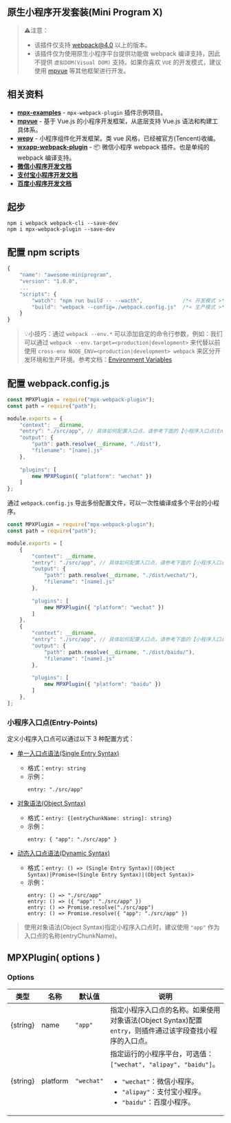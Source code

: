 原生小程序开发套装(Mini Program X)
-------------------------------

> ⚠️注意：
> - 该插件仅支持 webpack@4.0 以上的版本。
> - 该插件仅为使用原生小程序平台提供功能做 webpack 编译支持，因此不提供 `虚拟DOM(Visual DOM)` 支持。如果你喜欢 `VUE` 的开发模式，建议使用 [mpvue](https://github.com/Meituan-Dianping/mpvue) 等其他框架进行开发。

相关资料
-------
- [**mpx-examples**](./examples) - `mpx-webpack-plugin` 插件示例项目。
- [**mpvue**](https://github.com/Meituan-Dianping/mpvue) - 基于 Vue.js 的小程序开发框架，从底层支持 Vue.js 语法和构建工具体系。
- [**wepy**](https://github.com/Tencent/wepy) - 小程序组件化开发框架。类 vue 风格，已经被官方(Tencent)收编。
- [**wxapp-webpack-plugin**](https://github.com/Cap32/wxapp-webpack-plugin) - 📦 微信小程序 webpack 插件。也是单纯的 webpack 编译支持。
- [**微信小程序开发文档**](https://developers.weixin.qq.com/miniprogram/dev/framework/MINA.html)
- [**支付宝小程序开发文档**](https://docs.alipay.com/mini/framework/overview)
- [**百度小程序开发文档**](https://smartapp.baidu.com/docs/develop/tutorial/index/)

起步
----
```
npm i webpack webpack-cli --save-dev
npm i mpx-webpack-plugin --save-dev
```

配置 npm scripts
----------------
```js
{
    "name": "awesome-miniprogram",
    "version": "1.0.0",
    ...
    "scripts": {
        "watch": "npm run build -- --wacth",             /*< 开发模式 >*/
        "build": "webpack --config=./webpack.config.js"  /*< 生产模式 >*/
    }
}
```

> 💡小技巧：通过 `webpack --env.*` 可以添加自定的命令行参数，例如：我们可以通过 `webpack --env.target=<production|development>` 来代替以前使用 `cross-env NODE_ENV=<production|development> webpack` 来区分开发环境和生产环境。参考文档：[Environment Variables](https://webpack.js.org/guides/environment-variables/)

配置 webpack.config.js
---------------------
```js
const MPXPlugin = require("mpx-webpack-plugin");
const path = require("path");

module.exports = {
    "context": __dirname,
    "entry": "./src/app", // 具体如何配置入口点，请参考下面的【小程序入口点(Entry-Points)】。
    "output": {
        "path": path.resolve(__dirname, "./dist"),
        "filename": "[name].js"
    },
    
    "plugins": [
        new MPXPlugin({ "platform": "wechat" })
    ]
};
```

通过 `webpack.config.js` 导出多份配置文件，可以一次性编译成多个平台的小程序。

```js
const MPXPlugin = require("mpx-webpack-plugin");
const path = require("path");

module.exports = [
    {
        "context": __dirname,
        "entry": "./src/app", // 具体如何配置入口点，请参考下面的【小程序入口点(Entry-Points)】。
        "output": {
            "path": path.resolve(__dirname, "./dist/wechat/"),
            "filename": "[name].js"
        },
        
        "plugins": [
            new MPXPlugin({ "platform": "wechat" })
        ]
    },
    {
        "context": __dirname,
        "entry": "./src/app", // 具体如何配置入口点，请参考下面的【小程序入口点(Entry-Points)】。
        "output": {
            "path": path.resolve(__dirname, "./dist/baidu/"),
            "filename": "[name].js"
        },
        
        "plugins": [
            new MPXPlugin({ "platform": "baidu" })
        ]
    },
];
```

### 小程序入口点(Entry-Points)
定义小程序入口点可以通过以下 3 种配置方式：

- [单一入口点语法(Single Entry Syntax)](https://webpack.js.org/concepts/entry-points/#single-entry-shorthand-syntax)
  - 格式：`entry: string`
  - 示例：
    ```
    entry: "./src/app"
    ```
  
- [对象语法(Object Syntax)](https://webpack.js.org/concepts/entry-points/#object-syntax)
  - 格式：`entry: {[entryChunkName: string]: string}`
  - 示例：
    ```
    entry: { "app": "./src/app" }
    ```
  
- [动态入口点语法(Dynamic Syntax)](https://webpack.js.org/configuration/entry-context/#dynamic-entry)
  - 格式：`entry: () => (Single Entry Syntax)|(Object Syntax)|Promise<(Single Entry Syntax)|(Object Syntax)>`
  - 示例：
    ```
    entry: () => "./src/app"
    entry: () => ({ "app": "./src/app" })
    entry: () => Promise.resolve("./src/app")
    entry: () => Promise.resolve({ "app": "./src/app" })
    ```
    
>使用对象语法(Object Syntax)指定小程序入口点时，建议使用 `"app"` 作为入口点的名称(entryChunkName)。
 
 MPXPlugin( options )
--------------------

### Options 

 类型      | 名称                  | 默认值            | 说明
----------|-----------------------|------------------|--------------------
 {string} | name                  | `"app"`          | 指定小程序入口点的名称。如果使用对象语法(Object Syntax)配置 `entry`，则插件通过该字段查找小程序的入口点。
 {string} | platform              | `"wechat"`       | 指定运行的小程序平台，可选值：`["wechat", "alipay", "baidu"]`。<ul><li>`"wechat"`：微信小程序。</li><li>`"alipay"`：支付宝小程序。</li><li>`"baidu"`：百度小程序。</li></ul>